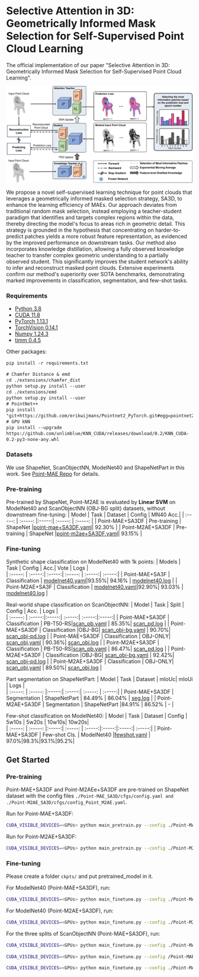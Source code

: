 # Selective Attention in 3D: Geometrically Informed Mask Selection for Self-Supervised Point Cloud Learning

The official implementation of our paper "Selective Attention in 3D: Geometrically Informed Mask Selection for Self-Supervised Point Cloud Learning".

![image](figs/Main3-1.png)

We propose a novel self-supervised learning technique for point clouds that leverages a geometrically informed masked selection strategy, SA3D, to enhance the learning efficiency of MAEs. Our approach deviates from traditional random mask selection, instead employing a teacher-student paradigm that identifies and targets complex regions within the data, thereby directing the model's focus to areas rich in geometric detail. This strategy is grounded in the hypothesis that concentrating on harder-to-predict patches yields a more robust feature representation, as evidenced by the improved performance on downstream tasks. Our method also incorporates knowledge distillation, allowing a fully observed knowledge teacher to transfer complex geometric understanding to a partially observed student. This significantly improves the student network's ability to infer and reconstruct masked point clouds. Extensive experiments confirm our method's superiority over SOTA benchmarks, demonstrating marked improvements in classification, segmentation, and few-shot tasks. 


### Requirements
- [Python 3.8](https://www.python.org/)
- [CUDA 11.8](https://developer.nvidia.com/cuda-zone)
- [PyTorch 1.13.1](https://pytorch.org/)
- [TorchVision 0.14.1](https://pytorch.org/)
- [Numpy 1.24.3](https://numpy.org/)
- [timm 0.4.5](https://github.com/rwightman/pytorch-image-models)

Other packages:
```
pip install -r requirements.txt
```

```
# Chamfer Distance & emd
cd ./extensions/chamfer_dist
python setup.py install --user
cd ./extensions/emd
python setup.py install --user
# PointNet++
pip install "git+https://github.com/erikwijmans/Pointnet2_PyTorch.git#egg=pointnet2_ops&subdirectory=pointnet2_ops_lib"
# GPU kNN
pip install --upgrade https://github.com/unlimblue/KNN_CUDA/releases/download/0.2/KNN_CUDA-0.2-py3-none-any.whl
```

### Datasets

We use ShapeNet, ScanObjectNN, ModelNet40 and ShapeNetPart in this work. See [Point-MAE Repo](https://github.com/Pang-Yatian/Point-MAE/blob/main/DATASET.md) for details.


### Pre-training
Pre-trained by ShapeNet, Point-M2AE is evaluated by **Linear SVM** on ModelNet40 and ScanObjectNN (OBJ-BG split) datasets, without downstream fine-tuning:
| Model | Task | Dataset | Config | MN40 Acc.| 
| :-----: | :-----: |:-----:| :-----: | :-----: |
| Point-MAE+SA3DF | Pre-training | ShapeNet |[point-mae+SA3DF.yaml](./Point-MAE_SA3D/cfgs/config.yaml)| 92.30% |
| Point-M2AE+SA3DF | Pre-training | ShapeNet |[point-m2ae+SA3DF.yaml](./Point-M2AE_SA3D/cfgs/config_Point_M2AE.yaml)| 93.15% |

### Fine-tuning
Synthetic shape classification on ModelNet40 with 1k points:
| Models | Task  | Config | Acc.| Vote | Logs |   
| :-----: | :-----:| :-----:| :-----: | :-----:| :-----:|
| Point-MAE+SA3F | Classification | [modelnet40.yaml](./Point-MAE_SA3D/cfgs/finetune_modelnet.yaml)|93.55%| 94.16% | [modelnet40.log](./Point-MAE_SA3D/log_files/modelnet40.log) |
| Point-M2AE+SA3F | Classification | [modelnet40.yaml](./Point-M2AE_SA3D/cfgs/finetune_modelnet_PointM2AE.yaml)|92.90%| 93.03% | [modelnet40.log](./Point-M2AE_SA3D/log_files/modelnet40.txt) |

Real-world shape classification on ScanObjectNN:
| Model | Task | Split | Config | Acc. | Logs |   
| :-----: | :-----:|:-----:| :-----:| :-----:|:-----:|
| Point-MAE+SA3DF | Classification | PB-T50-RS|[scan_pb.yaml](./Point-MAE_SA3D/cfgs/config_finetune_scan_hardest.yaml) | 85.35%| [scan_pd.log](./Point-MAE_SA3D/log_files/hardest.txt) |
| Point-MAE+SA3DF | Classification |OBJ-BG| [scan_obj-bg.yaml](./Point-MAE_SA3D/cfgs/config_finetune_scan_objbg.yaml) | 90.70%| [scan_obj-pd.log](./Point-MAE_SA3D/log_files/obj_bg.txt) |
| Point-MAE+SA3DF | Classification | OBJ-ONLY| [scan_obj.yaml](./Point-MAE_SA3D/cfgs/config_finetune_scan_objonly.yaml) | 90.36%| [scan_obj.log](./Point-MAE_SA3D/log_files/obj_only.txt) |
| Point-M2AE+SA3DF | Classification | PB-T50-RS|[scan_pb.yaml](./Point-M2AE_SA3D/cfgs/config_finetune_scan_hardest_PointM2AE.yaml) | 86.47%| [scan_pd.log](./Point-M2AE_SA3D/log_files/hardest.txt) |
| Point-M2AE+SA3DF | Classification |OBJ-BG| [scan_obj-bg.yaml](./Point-M2AE_SA3D/cfgs/config_finetune_scan_objbg_PointM2AE.yaml) | 92.42%| [scan_obj-pd.log](./Point-M2AE_SA3D/log_files/obj_bg.txt) |
| Point-M2AE+SA3DF | Classification | OBJ-ONLY| [scan_obj.yaml](./Point-M2AE_SA3D/cfgs/config_finetune_scan_objonly_PointM2AE.yaml) | 89.50%| [scan_obj.log](./Point-M2AE_SA3D/log_files/obj_only.txt) |

Part segmentation on ShapeNetPart:
| Model | Task | Dataset | mIoUc| mIoUi | Logs |   
| :-----: | :-----: |:-----:| :-----:| :-----: | :-----:|
| Point-MAE+SA3DF | Segmentation | ShapeNetPart | 84.49% | 86.04% | [seg.log](./Point-MAE_SA3D/log_files/segmentation.txt) |
| Point-M2AE+SA3DF | Segmentation | ShapeNetPart |84.91% | 86.52% | - |

Few-shot classification on ModelNet40:
| Model |  Task | Dataset | Config | 5w10s | 5w20s | 10w10s| 10w20s|     
| :-----: | :-----: |:-----:| :-----: | :-----:|:-----:|:-----:| :-----:|
| Point-MAE+SA3DF |  Few-shot Cls. | ModelNet40 |[fewshot.yaml](./Point-MAE_SA3D/cfgs/fewshot.yaml) | 97.0%|98.3%|93.1%|95.2%| 


## Get Started

### Pre-training
Point-MAE+SA3DF and Point-M2AEe+SA3DF are pre-trained on ShapeNet dataset with the config files `./Point-MAE_SA3D/cfgs/config.yaml and ./Point-M2AE_SA3D/cfgs/config_Point_M2AE.yaml`. 

Run for Point-MAE+SA3DF:
```bash
CUDA_VISIBLE_DEVICES=<GPUs> python main_pretrain.py --config ./Point-MAE_SA3D/cfgs/config.yaml  --exp_name pre-train
```
Run for Point-M2AE+SA3DF:
```bash
CUDA_VISIBLE_DEVICES=<GPUs> python main_pretrain.py --config ./Point-M2AE_SA3D/cfgs/config_Point_M2AE.yaml --exp_name pre-train
```

### Fine-tuning
Please create a folder `ckpts/` and put pretrained_model in it.

For ModelNet40 (Point-MAE+SA3DF), run:
```bash
CUDA_VISIBLE_DEVICES=<GPUs> python main_finetune.py --config ./Point-MAE_SA3D/cfgs/finetune_modelnet.yaml --finetune_model --exp_name finetune --ckpts ckpts/pretrained_model.pth
```

For ModelNet40 (Point-M2AE+SA3DF), run:
```bash
CUDA_VISIBLE_DEVICES=<GPUs> python main_finetune.py --config ./Point-M2AE_SA3D/cfgs/finetune_modelnet_PointM2AE.yaml --finetune_model --exp_name finetune --ckpts ckpts/pretrained_model.pth
```

For the three splits of ScanObjectNN (Point-MAE+SA3DF), run:

```bash
CUDA_VISIBLE_DEVICES=<GPUs> python main_finetune.py --config ./Point-MAE_SA3D/cfgs/config_finetune_scan_hardest.yaml --finetune_model --exp_name finetune --ckpts ckpts/pretrained_model.pth
```
```bash
CUDA_VISIBLE_DEVICES=<GPUs> python main_finetune.py --config /Point-MAE_SA3D/cfgs/config_finetune_scan_objonly.yaml --finetune_model --exp_name finetune --ckpts ckpts/pretrained_model.pth
```
```bash
CUDA_VISIBLE_DEVICES=<GPUs> python main_finetune.py --config ./Point-MAE_SA3D/cfgs/config_finetune_scan_objbg.yaml --finetune_model --exp_name finetune --ckpts ckpts/pretrained_model.pth




